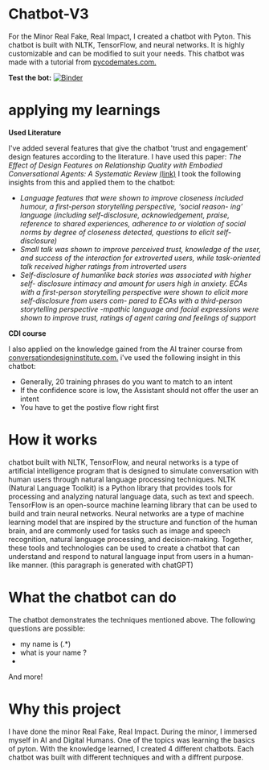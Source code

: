 # Chatbot-V3
For the Minor Real Fake, Real Impact, I created a chatbot with Pyton. This chatbot is built with NLTK, TensorFlow, and neural networks. It is highly customizable and can be modified to suit your needs. This chatbot was made with a tutorial from [pycodemates.com.](https://www.pycodemates.com/2021/11/build-a-AI-chatbot-using-python-and-deep-learning.html) 


**Test the bot:**
[![Binder](https://mybinder.org/badge_logo.svg)](https://mybinder.org/v2/gh/rubenroo/Chatbot-V3/HEAD?labpath=chatbot%20versie%205%20(feb%2C%20ruben).ipynb)





# applying my learnings
**Used Literature**

I've added several features that give the chatbot 'trust and engagement' design features according to the literature. I have used this paper: *The Effect of Design Features on Relationship Quality with Embodied Conversational Agents: A Systematic Review* [(link)](https://link.springer.com/article/10.1007/s12369-020-00680-7) I took the following insights from this and applied them to the chatbot:


- *Language features that were shown to improve closeness included humour, a first-person storytelling perspective, ‘social reason- ing’ language (including self-disclosure, acknowledgement, praise, reference to shared experiences, adherence to or violation of social norms by degree of closeness detected, questions to elicit self-disclosure)*
- *Small talk was shown to improve perceived trust, knowledge of the user, and success of the interaction for extroverted users, while task-oriented talk received higher ratings from introverted users*
- *Self-disclosure of humanlike back stories was associated with higher self- disclosure intimacy and amount for users high in anxiety. ECAs with a first-person storytelling perspective were shown to elicit more self-disclosure from users com- pared to ECAs with a third-person storytelling perspective*
-*mpathic language and facial expressions were shown to improve trust, ratings of agent caring and feelings of support*



**CDI course**

I also applied on the knowledge gained from the AI trainer course from [conversationdesigninstitute.com.](conversationdesigninstitute.com) i've used the following insight in this chatbot:
- Generally, 20 training phrases do you want to match to an intent
- If the confidence score is low, the Assistant should not offer the user an intent
- You have to get the postive flow right first







# How it works
chatbot built with NLTK, TensorFlow, and neural networks is a type of artificial intelligence program that is designed to simulate conversation with human users through natural language processing techniques. NLTK (Natural Language Toolkit) is a Python library that provides tools for processing and analyzing natural language data, such as text and speech. TensorFlow is an open-source machine learning library that can be used to build and train neural networks. Neural networks are a type of machine learning model that are inspired by the structure and function of the human brain, and are commonly used for tasks such as image and speech recognition, natural language processing, and decision-making. Together, these tools and technologies can be used to create a chatbot that can understand and respond to natural language input from users in a human-like manner. (this paragraph is generated with chatGPT)

# What the chatbot can do
The chatbot demonstrates the techniques mentioned above. The following questions are possible:

- my name is (.*)
- what is your name ?
-
And more!

# Why this project
I have done the minor Real Fake, Real Impact. During the minor, I immersed myself in AI and Digital Humans. One of the topics was learning the basics of pyton. With the knowledge learned, I created 4 different chatbots. Each chatbot was built with different techniques and with a diffrent purpose.

